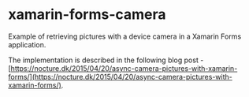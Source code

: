 # xamarin-forms-camera
Example of retrieving pictures with a device camera in a Xamarin Forms application.

The implementation is described in the following blog post - [https://nocture.dk/2015/04/20/async-camera-pictures-with-xamarin-forms/](https://nocture.dk/2015/04/20/async-camera-pictures-with-xamarin-forms/).